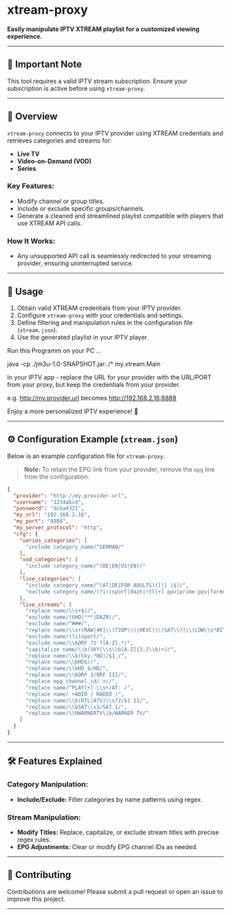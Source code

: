 # xtream-proxy

**Easily manipulate IPTV XTREAM playlist for a customized viewing experience.**

---

## 📢 Important Note

This tool requires a valid IPTV stream subscription. Ensure your subscription is active before using `xtream-proxy`.

---

## 📝 Overview

`xtream-proxy` connects to your IPTV provider using XTREAM credentials and retrieves categories and streams for:

- **Live TV**
- **Video-on-Demand (VOD)**
- **Series**

### Key Features:

- Modify channel or group titles.
- Include or exclude specific groups/channels.
- Generate a cleaned and streamlined playlist compatible with players that use XTREAM API calls.

### How It Works:

- Any unsupported API call is seamlessly redirected to your streaming provider, ensuring uninterrupted service.

---

## 🚀 Usage

1. Obtain valid XTREAM credentials from your IPTV provider.
2. Configure `xtream-proxy` with your credentials and settings.
3. Define filtering and manipulation rules in the configuration file (`xtream.json`).
4. Use the generated playlist in your IPTV player.

Run this Programm on your PC ...

java -cp ./jm3u-1.0-SNAPSHOT.jar:./* my.xtream.Main

In your IPTV app - replace the URL for your provider with the URL/PORT from your proxy, but keep the credentials from your provider.

e.g. http://my.provider.url becomes http://192.168.2.16:8888

Enjoy a more personalized IPTV experience! 🎉

---

## ⚙️ Configuration Example (`xtream.json`)

Below is an example configuration file for `xtream-proxy`.  
> **Note:** To retain the EPG link from your provider, remove the `epg` line from the configuration.

```json
{
  "provider": "http://my.provider.url",
  "username": "1234abcd",
  "password": "dcba4321",
  "my_url": "192.168.2.16",
  "my_port": "8888",
  "my_server_protocol": "http",
  "cfg": {
    "series_categories": [
      "include category_name/^GERMAN/"
    ],
    "vod_categories": [
      "include category_name/^(DE|EN|US|EN)/"
    ],
    "live_categories": [
      "include category_name/^(AT|DE|FOR ADULTS)([|] |$)/",
      "exclude category_name/(?i)(sport|dazn|rtl[+] ppv|prime ppv|formula 1 ppv|dyn ppv|discovery[+] ppv|bundesliga)/"
    ],
    "live_streams": [
      "replace name/\\s+$//",
      "exclude name/(UHD|ᵁᴴᴰ|DAZN)/",
      "exclude name/^###/",
      "replace name/\\s+(RAW|4K|\\(720P\\)|HEVC|\\(SAT\\)|\\(LOW\\s*BIT\\))//",
      "exclude name/(?i)sport/",
      "exclude name/\\bORF ?2 ?[A-Z].*/",
      "capitalize name/\\b(SKY(\\s\\b[A-Z]{3,}\\b)+)/",
      "replace name/\\b(Sky.*HD)/$1_/",
      "replace name/\\bHD$//",
      "replace name/\\bHD_$/HD/",
      "replace name/\\bORF 3/ORF III/",
      "replace epg_channel_id/.+//",
      "replace name/^PLAY[+]:\\s+/AT: /",
      "replace name/ +ADIO / RADIO /",
      "replace name/\\b(RTL|ATV)\\s?2/$1 II/",
      "replace name/\\bSAT\\s1/SAT.1/",
      "replace name/\\bWARNERTV\\b/WARNER TV/"
    ]
  }
}
```

---

## 🛠 Features Explained

### Category Manipulation:
- **Include/Exclude:** Filter categories by name patterns using regex.
  
### Stream Manipulation:
- **Modify Titles:** Replace, capitalize, or exclude stream titles with precise regex rules.
- **EPG Adjustments:** Clear or modify EPG channel IDs as needed.

---

## 🧩 Contributing

Contributions are welcome! Please submit a pull request or open an issue to improve this project.

---
